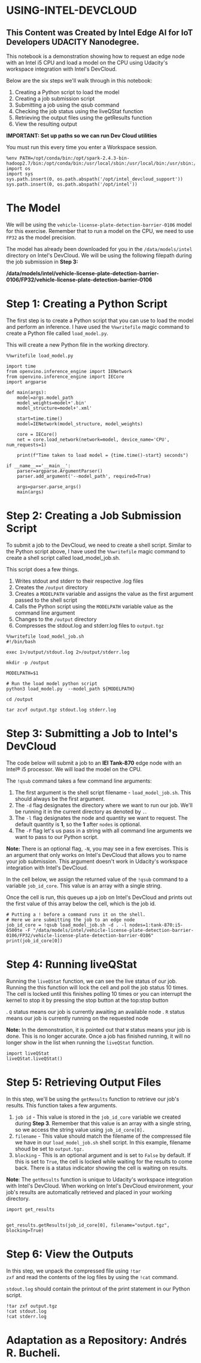 # USING-INTEL-DEVCLOUD

## This Content was Created by Intel Edge AI for IoT Developers UDACITY Nanodegree.

This notebook is a demonstration showing how to request an edge node with an Intel i5 CPU and load a model on the CPU using Udacity's 
workspace integration with Intel's DevCloud.

Below are the six steps we'll walk through in this notebook:

1. Creating a Python script to load the model
2. Creating a job submission script
3. Submitting a job using the qsub command
4. Checking the job status using the liveQStat function
5. Retrieving the output files using the getResults function
6. View the resulting output

<strong>IMPORTANT: Set up paths so we can run Dev Cloud utilities</strong>

You must run this every time you enter a Workspace session.

<pre><code>%env PATH=/opt/conda/bin:/opt/spark-2.4.3-bin-hadoop2.7/bin:/opt/conda/bin:/usr/local/sbin:/usr/local/bin:/usr/sbin:/usr/bin:/sbin:/bin:/opt/intel_devcloud_support
import os
import sys
sys.path.insert(0, os.path.abspath('/opt/intel_devcloud_support'))
sys.path.insert(0, os.path.abspath('/opt/intel'))</code></pre>

# The Model
We will be using the <code>vehicle-license-plate-detection-barrier-0106</code> model for this exercise. Remember that to run a model on the CPU, we need to use <code>FP32</code> as the model precision.

The model has already been downloaded for you in the <code>/data/models/intel</code> directory on Intel's DevCloud. We will be using the following filepath during the job submission in <strong>Step 3:</strong>

<strong>/data/models/intel/vehicle-license-plate-detection-barrier-0106/FP32/vehicle-license-plate-detection-barrier-0106</strong>

# Step 1: Creating a Python Script
The first step is to create a Python script that you can use to load the model and perform an inference. I have used the <code>%%writefile</code> magic command to create a Python file called <code>load_model.py</code>.

This will create a new Python file in the working directory.

<pre><code>%%writefile load_model.py

import time
from openvino.inference_engine import IENetwork
from openvino.inference_engine import IECore
import argparse

def main(args):
    model=args.model_path
    model_weights=model+'.bin'
    model_structure=model+'.xml'
    
    start=time.time()
    model=IENetwork(model_structure, model_weights)

    core = IECore()
    net = core.load_network(network=model, device_name='CPU', num_requests=1)

    print(f"Time taken to load model = {time.time()-start} seconds")

if __name__=='__main__':
    parser=argparse.ArgumentParser()
    parser.add_argument('--model_path', required=True)
    
    args=parser.parse_args() 
    main(args)</code></pre>
    

# Step 2: Creating a Job Submission Script

To submit a job to the DevCloud, we need to create a shell script. Similar to the Python script above, I have used the <code>%%writefile</code> magic command to create a shell script called load_model_job.sh.

This script does a few things.

1. Writes stdout and stderr to their respective .log files
2. Creates the <code>/output</code> directory
3. Creates a <code>MODELPATH</code> variable and assigns the value as the first argument passed to the shell script
4. Calls the Python script using the <code>MODELPATH</code> variable value as the command line argument
5. Changes to the <code>/output</code> directory
6. Compresses the stdout.log and stderr.log files to <code>output.tgz</code>

<pre><code>%%writefile load_model_job.sh
#!/bin/bash

exec 1>/output/stdout.log 2>/output/stderr.log

mkdir -p /output

MODELPATH=$1

# Run the load model python script
python3 load_model.py  --model_path ${MODELPATH}

cd /output

tar zcvf output.tgz stdout.log stderr.log</code></pre>

# Step 3: Submitting a Job to Intel's DevCloud

The code below will submit a job to an <strong>IEI Tank-870</strong> edge node with an Intel® i5 processor. We will load the model on the CPU.

The <code>!qsub</code> command takes a few command line arguments:

1. The first argument is the shell script filename - <code>load_model_job.sh</code>. This should always be the first argument.
2. The <code>-d</code> flag designates the directory where we want to run our job. We'll be running it in the current directory as denoted by <code>.</code>.
3. The <code>-l</code> flag designates the node and quantity we want to request. The default quantity is <strong>1</strong>, so the <strong>1</strong> after <code>nodes</code> is optional.
4. The <code>-F</code> flag let's us pass in a string with all command line arguments we want to pass to our Python script.

<strong>Note:</strong> There is an optional flag, <code>-N</code>, you may see in a few exercises. This is an argument that only works on Intel's DevCloud that allows you to name your job submission. This argument doesn't work in Udacity's workspace integration with Intel's DevCloud.

In the cell below, we assign the returned value of the <code>!qsub</code> command to a variable <code>job_id_core</code>. This value is an array with a single string.

Once the cell is run, this queues up a job on Intel's DevCloud and prints out the first value of this array below the cell, which is the job id.

<pre><code># Putting a ! before a command runs it on the shell.
# Here we are submitting the job to an edge node
job_id_core = !qsub load_model_job.sh -d . -l nodes=1:tank-870:i5-6500te -F "/data/models/intel/vehicle-license-plate-detection-barrier-0106/FP32/vehicle-license-plate-detection-barrier-0106"
print(job_id_core[0])</code></pre>

# Step 4: Running liveQStat

Running the <code>liveQStat</code> function, we can see the live status of our job. Running the this function will lock the cell and poll the job status 10 times. The cell is locked until this finishes polling 10 times or you can interrupt the kernel to stop it by pressing the stop button at the top:stop button

. <code>Q</code> status means our job is currently awaiting an available node
. <code>R</code> status means our job is currently running on the requested node
    
<strong>Note:</strong> In the demonstration, it is pointed out that <code>W</code> status means your job is done. This is no longer accurate. Once a job has finished running, it will no longer show in the list when running the <code>liveQStat</code> function.

<pre><code>import liveQStat
liveQStat.liveQStat()</code></pre>

# Step 5: Retrieving Output Files

In this step, we'll be using the <code>getResults</code> function to retrieve our job's results. This function takes a few arguments.

1. <code>job id</code> - This value is stored in the <code>job_id_core</code> variable we created during <strong>Step 3</strong>. Remember that this value is an array with a single string, so we access the string value using <code>job_id_core[0].</code>
2. <code>filename</code> - This value should match the filename of the compressed file we have in our <code>load_model_job.sh</code> shell script. In this example, filename shoud be set to <code>output.tgz.</code>
3. <code>blocking</code> - This is an optional argument and is set to <code>False</code> by default. If this is set to <code>True</code>, the cell is locked while waiting for the results to come back. There is a status indicator showing the cell is waiting on results.

<strong>Note</strong>: The <code>getResults</code> function is unique to Udacity's workspace integration with Intel's DevCloud. When working on Intel's DevCloud environment, your job's results are automatically retrieved and placed in your working directory.

<pre><code>import get_results


get_results.getResults(job_id_core[0], filename="output.tgz", blocking=True)</code></pre>

# Step 6: View the Outputs

In this step, we unpack the compressed file using <code>!tar zxf</code> and read the contents of the log files by using the <code>!cat</code> command.

<code>stdout.log</code> should contain the printout of the print statement in our Python script. 

<pre><code>!tar zxf output.tgz
!cat stdout.log
!cat stderr.log</pre></code>


# Adaptation as a Repository: Andrés R. Bucheli.
